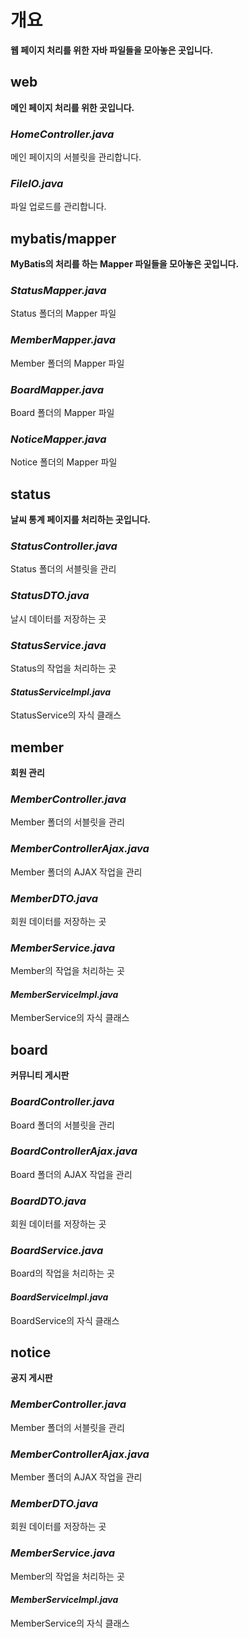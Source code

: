 # 개요
**웹 페이지 처리를 위한 자바 파일들을 모아놓은 곳입니다.**

## web
**메인 페이지 처리를 위한 곳입니다.**
### *HomeController.java*
메인 페이지의 서블릿을 관리합니다.

### *FileIO.java*
파일 업로드를 관리합니다.

## mybatis/mapper
**MyBatis의 처리를 하는 Mapper 파일들을 모아놓은 곳입니다.**

### *StatusMapper.java*
Status 폴더의 Mapper 파일

### *MemberMapper.java*
Member 폴더의 Mapper 파일

### *BoardMapper.java*
Board 폴더의 Mapper 파일

### *NoticeMapper.java*
Notice 폴더의 Mapper 파일

## status
**날씨 통계 페이지를 처리하는 곳입니다.**

### *StatusController.java*
Status 폴더의 서블릿을 관리

### *StatusDTO.java*
날시 데이터를 저장하는 곳

### *StatusService.java*
Status의 작업을 처리하는 곳

#### *StatusServiceImpl.java*
StatusService의 자식 클래스

## member
**회원 관리**

### *MemberController.java*
Member 폴더의 서블릿을 관리

### *MemberControllerAjax.java*
Member 폴더의 AJAX 작업을 관리

### *MemberDTO.java*
회원 데이터를 저장하는 곳

### *MemberService.java*
Member의 작업을 처리하는 곳

#### *MemberServiceImpl.java*
MemberService의 자식 클래스

## board
**커뮤니티 게시판**

### *BoardController.java*
Board 폴더의 서블릿을 관리

### *BoardControllerAjax.java*
Board 폴더의 AJAX 작업을 관리

### *BoardDTO.java*
회원 데이터를 저장하는 곳

### *BoardService.java*
Board의 작업을 처리하는 곳

#### *BoardServiceImpl.java*
BoardService의 자식 클래스

## notice
**공지 게시판**

### *MemberController.java*
Member 폴더의 서블릿을 관리

### *MemberControllerAjax.java*
Member 폴더의 AJAX 작업을 관리

### *MemberDTO.java*
회원 데이터를 저장하는 곳

### *MemberService.java*
Member의 작업을 처리하는 곳

#### *MemberServiceImpl.java*
MemberService의 자식 클래스
